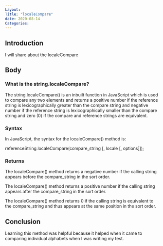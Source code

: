 ```yaml
---
Layout: 
Title: "localeCompare"
date: 2020-08-14
Categories:
---
```


## Introduction

I will share about the localeCompare

## Body

### What is the string.localeCompare?

The string.localeCompare() is an inbuilt function in JavaScript which is used to compare any two elements and returns a positive number if the reference string is lexicographically greater than the compare string and negative number if the reference string is lexicographically smaller than the compare string and zero (0) if the compare and reference strings are equivalent.

### Syntax 

In JavaScript, the syntax for the localeCompare() method is:

referenceString.localeCompare(compare_string [, locale [, options]]);


### Returns

The localeCompare() method returns a negative number if the calling string appears before the compare_string in the sort order.

The localeCompare() method returns a positive number if the calling string appears after the compare_string in the sort order.

The localeCompare() method returns 0 if the calling string is equivalent to the compare_string and thus appears at the same position in the sort order.

## Conclusion 

Learning this method was helpful because it helped when it came to comparing individual alphabets when I was writing my test.

